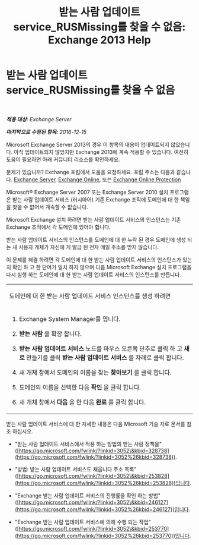 ﻿---
title: '받는 사람 업데이트 service_RUSMissing를 찾을 수 없음: Exchange 2013 Help'
TOCTitle: 받는 사람 업데이트 service_RUSMissing를 찾을 수 없음
ms:assetid: 920fbf51-d5e4-4ac6-869f-7f1c5d9a3024
ms:mtpsurl: https://technet.microsoft.com/ko-kr/library/ms.exch.setupreadiness.rusmissing(v=EXCHG.150)
ms:contentKeyID: 50483669
ms.date: 05/22/2018
mtps_version: v=EXCHG.150
ms.translationtype: MT
---

# 받는 사람 업데이트 service\_RUSMissing를 찾을 수 없음

 

_**적용 대상:** Exchange Server_

_**마지막으로 수정된 항목:** 2016-12-15_

Microsoft Exchange Server 2013의 경우 이 항목의 내용이 업데이트되지 않았습니다. 아직 업데이트되지 않았지만 Exchange 2013에 계속 적용할 수 있습니다. 여전히 도움이 필요하면 아래 커뮤니티 리소스를 확인하세요.

문제가 있습니까? Exchange 포럼에서 도움을 요청하세요. 포럼 주소는 다음과 같습니다. [Exchange Server](https://go.microsoft.com/fwlink/p/?linkid=60612), [Exchange Online](https://go.microsoft.com/fwlink/p/?linkid=267542), 또는 [Exchange Online Protection](https://go.microsoft.com/fwlink/p/?linkid=285351)

Microsoft® Exchange Server 2007 또는 Exchange Server 2010 설치 프로그램은 받는 사람 업데이트 서비스 (러시아어) 기존 Exchange 조직에 도메인에 대 한 책임을 찾을 수 없어서 계속할 수 없습니다.

Microsoft Exchange 설치 하려면 받는 사람 업데이트 서비스의 인스턴스는 기존 Exchange 조직에서 각 도메인에 있어야 합니다.

받는 사람 업데이트 서비스의 인스턴스를 도메인에 대 한 누락 된 경우 도메인에 생성 되는 새 사용자 개체가 자신에 게 발급 된 전자 메일 주소를 받지 않습니다.

이 문제를 해결 하려면 각 도메인에 대 한 받는 사람 업데이트 서비스의 인스턴스가 있는지 확인 하 고 한 단어가 일치 하지 않으며 다음 Microsoft Exchange 설치 프로그램을 다시 실행 하는 도메인에 대 한 받는 사람 업데이트 서비스의 인스턴스를 만듭니다.


<table>
<colgroup>
<col style="width: 100%" />
</colgroup>
<tbody>
<tr class="odd">
<td><p>도메인에 대 한 받는 사람 업데이트 서비스 인스턴스를 생성 하려면</p></td>
</tr>
<tr class="even">
<td><ol>
<li><p>Exchange System Manager를 엽니다.</p></li>
<li><p><strong>받는 사람</strong> 을 확장 합니다.</p></li>
<li><p><strong>받는 사람 업데이트 서비스</strong> 노드를 마우스 오른쪽 단추로 클릭 하 고 <strong>새로</strong> 만들기를 클릭 <strong>받는 사람 업데이트 서비스</strong> 를 차례로 클릭 합니다.</p></li>
<li><p>새 개체 창에서 도메인의 이름을 찾는 <strong>찾아보기</strong> 를 클릭 합니다.</p></li>
<li><p>도메인의 이름을 선택한 다음 <strong>확인</strong> 을 클릭 합니다.</p></li>
<li><p>새 개체 창에서 <strong>다음</strong> 을 한 다음 <strong>완료</strong> 를 클릭 합니다.</p></li>
</ol></td>
</tr>
</tbody>
</table>


받는 사람 업데이트 서비스에 대 한 자세한 내용은 다음 Microsoft 기술 자료 문서를 참조 하십시오.

  - "받는 사람 업데이트 서비스에서 적용 하는 방법의 받는 사람 정책을" ([https://go.microsoft.com/fwlink/?linkid=3052\&kbid=328738](https://go.microsoft.com/fwlink/?linkid=3052%26kbid=328738)).

  - "방법: 받는 사람 업데이트 서비스도 채웁니다 주소 목록" ([https://go.microsoft.com/fwlink/?linkid=3052\&kbid=253828](https://go.microsoft.com/fwlink/?linkid=3052%26kbid=253828))입니다.

  - "Exchange 받는 사람 업데이트 서비스의 진행률을 확인 하는 방법" ([https://go.microsoft.com/fwlink/?linkid=3052\&kbid=246127](https://go.microsoft.com/fwlink/?linkid=3052%26kbid=246127))입니다.

  - "Exchange 받는 사람 업데이트 서비스에 의해 수행 되는 작업" ([https://go.microsoft.com/fwlink/?linkid=3052\&kbid=253770](https://go.microsoft.com/fwlink/?linkid=3052%26kbid=253770))입니다.

